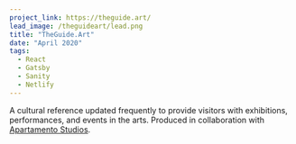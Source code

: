 ```yaml
---
project_link: https://theguide.art/
lead_image: /theguideart/lead.png
title: "TheGuide.Art"
date: "April 2020"
tags:
  - React
  - Gatsby
  - Sanity
  - Netlify
---
```


A cultural reference updated frequently to provide visitors with exhibitions, performances, and events in the arts. Produced in collaboration with [Apartamento Studios][as].

[as]: https://apartamentostudios.com/
